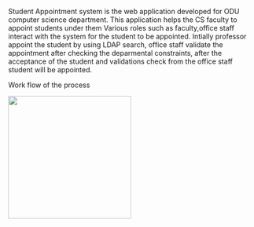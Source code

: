 
Student Appointment system is the web application developed for ODU computer science department. This application helps the CS faculty to appoint students under them
Various roles such as faculty,office staff interact with the system for the student to be appointed.
Intially professor appoint the student by using LDAP search, office staff validate the appointment after checking the deparmental constraints, after the acceptance of the student and validations check from the office staff student will be appointed.

Work flow of the process




<a href="https://github.com/saikaranbalmuri/StudentAppointmentSystem/blob/master/Assets/Uploads/jpg.JPG" target="_blank">
<img src="https://github.com/saikaranbalmuri/StudentAppointmentSystem/blob/master/Assets/Uploads/jpg.JPG" height="250">
</a>

